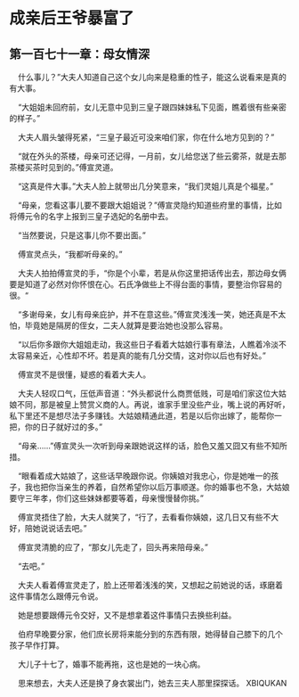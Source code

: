 # 成亲后王爷暴富了 
 ## 第一百七十一章：母女情深
     什么事儿？”大夫人知道自己这个女儿向来是稳重的性子，能这么说看来是真的有大事。

    “大姐姐未回府前，女儿无意中见到三皇子跟四妹妹私下见面，瞧着很有些亲密的样子。”

    大夫人眉头皱得死紧，“三皇子最近可没来咱们家，你在什么地方见到的？”

    “就在外头的茶楼，母亲可还记得，一月前，女儿给您送了些云雾茶，就是去那茶楼买茶时见到的。”傅宣灵道。

    “这真是件大事。”大夫人脸上就带出几分笑意来，“我们灵姐儿真是个福星。”

    “母亲，您看这事儿要不要跟大姐姐说？”傅宣灵隐约知道些府里的事情，比如将傅元令的名字上报到三皇子选妃的名册中去。

    “当然要说，只是这事儿你不要出面。”

    傅宣灵点头，“我都听母亲的。”

    大夫人拍拍傅宣灵的手，“你是个小辈，若是从你这里把话传出去，那边母女俩要是知道了必然对你怀恨在心。石氏净做些上不得台面的事情，要整治你容易的很。“

    “多谢母亲，女儿有母亲庇护，并不在意这些。”傅宣灵浅浅一笑，她还真是不太怕，毕竟她是隔房的侄女，二夫人就算是要治她也没那么容易。

    “以后你多跟你大姐姐走动，我这些日子看着大姑娘行事有章法，人瞧着冷淡不太容易亲近，心性却不坏。若是真的能有几分交情，这对你以后也有好处。”

    傅宣灵不是很懂，疑惑的看着大夫人。

    大夫人轻叹口气，压低声音道：“外头都说什么商贾低贱，可是咱们家这位大姑娘不同，那是被皇上赞赏义商的人。再说，谁家手里没些产业，嘴上说的再好听，私下里还不是想尽法子多赚钱。大姑娘精通此道，若是以后你出嫁了，能帮你一把，你的日子就好过的多。”

    “母亲……”傅宣灵头一次听到母亲跟她说这样的话，脸色又羞又囧又有些不知所措。

    “眼看着成大姑娘了，这些话早晚跟你说。你姨娘对我忠心，你是她唯一的孩子，我也把你当亲生的养着，自然希望你以后万事顺遂。你的婚事也不急，大姑娘要守三年孝，你们这些妹妹都要等着，母亲慢慢替你挑。”

    傅宣灵捂住了脸，大夫人就笑了，“行了，去看看你姨娘，这几日又有些不大好，陪她说说话去吧。”

    傅宣灵清脆的应了，“那女儿先走了，回头再来陪母亲。”

    “去吧。”

    大夫人看着傅宣灵走了，脸上还带着浅浅的笑，又想起之前她说的话，琢磨着这件事情怎么跟傅元令说。

    她是想要跟傅元令交好，又不是想拿着这件事情只去换些利益。

    伯府早晚要分家，他们庶长房将来能分到的东西有限，她得替自己膝下的几个孩子早作打算。

    大儿子十七了，婚事不能再拖，这也是她的一块心病。

    思来想去，大夫人还是换了身衣裳出门，她去三夫人那里探探话。 
XBIQUKAN